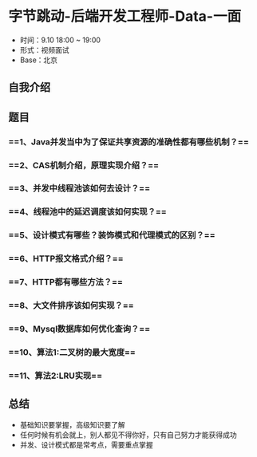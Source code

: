 # 字节跳动-后端开发工程师-Data-一面

- 时间：9.10 18:00 ~ 19:00
- 形式：视频面试
- Base：北京

## 自我介绍

## 题目

### ==1、Java并发当中为了保证共享资源的准确性都有哪些机制？==

### ==2、CAS机制介绍，原理实现介绍？==

### ==3、并发中线程池该如何去设计？==

### ==4、线程池中的延迟调度该如何实现？==

### ==5、设计模式有哪些？装饰模式和代理模式的区别？==

### ==6、HTTP报文格式介绍？==

### ==7、HTTP都有哪些方法？==

### ==8、大文件排序该如何实现？==

### ==9、Mysql数据库如何优化查询？==

### ==10、算法1:二叉树的最大宽度==

### ==11、算法2:LRU实现==

## 总结

- 基础知识要掌握，高级知识要了解
- 任何时候有机会就上，别人都见不得你好，只有自己努力才能获得成功
- 并发、设计模式都是常考点，需要重点掌握

 

